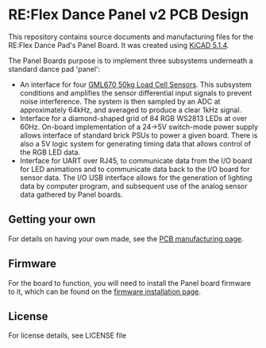 # RE:Flex Dance Panel v2 PCB Design 

This repository contains source documents and manufacturing files for the RE:Flex Dance Pad's Panel Board. It was created using [KiCAD 5.1.4](https://kicad-pcb.org/).

The Panel Boards purpose is to implement three subsystems underneath a standard dance pad 'panel':
- An interface for four [GML670 50kg Load Cell Sensors](http://www.gavincc.com/galoce/category-1/140.html). This subsystem conditions and amplifies the sensor differential input signals to prevent noise interference. The system is then sampled by an ADC at approximately 64kHz, and averaged to produce a clear 1kHz signal.
- Interface for a diamond-shaped grid of 84 RGB WS2813 LEDs at over 60Hz. On-board implementation of a 24->5V switch-mode power supply allows interface of standard brick PSUs to power a given board. There is also a 5V logic system for generating timing data that allows control of the RGB LED data.
- Interface for UART over RJ45, to communicate data from the I/O board for LED animations and to communicate data back to the I/O board for sensor data. The I/O USB interface allows for the generation of lighting data by computer program, and subsequent use of the analog sensor data gathered by Panel boards.

## Getting your own

For details on having your own made, see the [PCB manufacturing page](https://reflex.dance/manufacture/pcbs).

## Firmware

For the board to function, you will need to install the Panel board firmware to it, which can be found on the [firmware installation page](https://reflex.dance/firmware-installation).

## License

For license details, see LICENSE file